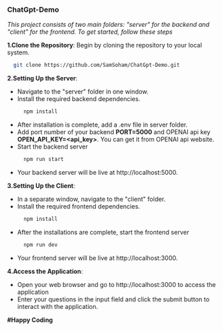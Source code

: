 ### ChatGpt-Demo
_This project consists of two main folders: "server" for the backend and "client" for the frontend. To get started, follow these steps_

**1.Clone the Repository**: Begin by cloning the repository to your local system.
  ```bash
    git clone https://github.com/SamSoham/ChatGpt-Demo.git
  ```

**2.Setting Up the Server**:
  * Navigate to the "server" folder in one window.
  * Install the required backend dependencies.
    ```bash
      npm install
    ```
  * After installation is complete, add a .env file in server folder.
  * Add port number of your backend **PORT=5000** and OPENAI api key **OPEN_API_KEY=<api_key>**. You can get it from OPENAI api website.
  * Start the backend server
    ```bash
      npm run start
    ```
  * Your backend server will be live at http://localhost:5000.

**3.Setting Up the Client**:
  * In a separate window, navigate to the "client" folder.
  * Install the required frontend dependencies.
    ```bash
      npm install
    ```
  * After the installations are complete, start the frontend server
    ```bash
      npm run dev
    ```
  * Your frontend server will be live at http://localhost:3000.

**4.Access the Application**:
  * Open your web browser and go to http://localhost:3000 to access the application
  * Enter your questions in the input field and click the submit button to interact with the application.

**#Happy Coding**
